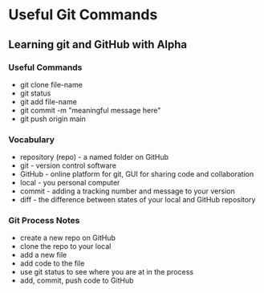 # Useful Git Commands

## Learning git and GitHub with Alpha

### Useful Commands

- git clone file-name
- git status
- git add file-name
- git commit -m "meaningful message here"
- git push origin main

### Vocabulary

- repository (repo) - a named folder on GitHub
- git - version control software
- GitHub - online platform for git, GUI for sharing code and collaboration
- local - you personal computer
- commit - adding a tracking number and message to your version
- diff - the difference between states of your local and GitHub repository

### Git Process Notes

- create a new repo on GitHub
- clone the repo to your local
- add a new file
- add code to the file
- use git status to see where you are at in the process
- add, commit, push code to GitHub
